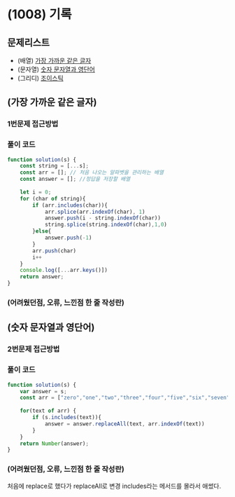 # (1008) 기록

## 문제리스트

- (배열) [가장 가까운 같은 글자](https://school.programmers.co.kr/learn/courses/30/lessons/142086)
- (문자열) [숫자 문자열과 영단어](https://school.programmers.co.kr/learn/courses/30/lessons/81301)
- (그리디) [조이스틱](https://school.programmers.co.kr/learn/courses/30/lessons/42860)

## (가장 가까운 같은 글자)

### 1번문제 접근방법

### 풀이 코드

```javascript
function solution(s) {
    const string = [...s];
    const arr = []; // 처음 나오는 알파벳을 관리하는 배열
    const answer = []; //정답을 저장할 배열
    
    let i = 0;
    for (char of string){
        if (arr.includes(char)){
            arr.splice(arr.indexOf(char), 1)
            answer.push(i - string.indexOf(char))
            string.splice(string.indexOf(char),1,0)
        }else{
            answer.push(-1)
        }
        arr.push(char)
        i++
    }
    console.log([...arr.keys()])
    return answer;
}
```

### (어려웠던점, 오류, 느낀점 한 줄 작성란)

## (숫자 문자열과 영단어)

### 2번문제 접근방법

### 풀이 코드

```javascript
function solution(s) {
    var answer = s;
    const arr = ["zero","one","two","three","four","five","six","seven","eight","nine"]
    
    for(text of arr) {
        if (s.includes(text)){
            answer = answer.replaceAll(text, arr.indexOf(text))
        }
    }
    return Number(answer);
}
```

### (어려웠던점, 오류, 느낀점 한 줄 작성란)
처음에 replace로 했다가 replaceAll로 변경 includes라는 메서드를 몰라서 애썼다.

